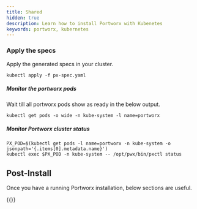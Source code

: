 ```yaml
---
title: Shared
hidden: true
description: Learn how to install Portworx with Kubenetes
keywords: portworx, kubernetes
---
```


### Apply the specs

Apply the generated specs in your cluster.
```text
kubectl apply -f px-spec.yaml
```

#####  Monitor the portworx pods

Wait till all portworx pods show as ready in the below output.
```text
kubectl get pods -o wide -n kube-system -l name=portworx
```

#####  Monitor Portworx cluster status

```text
PX_POD=$(kubectl get pods -l name=portworx -n kube-system -o jsonpath='{.items[0].metadata.name}')
kubectl exec $PX_POD -n kube-system -- /opt/pwx/bin/pxctl status
```

## Post-Install

Once you have a running Portworx installation, below sections are useful.

{{<homelist series="k8s-postinstall">}}